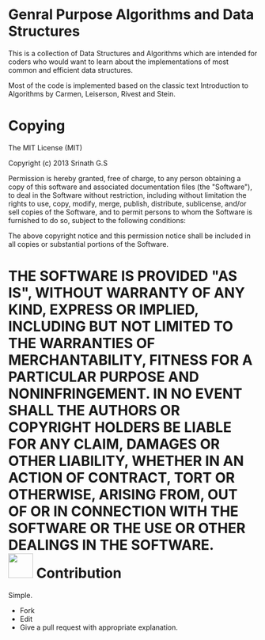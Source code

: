 Genral Purpose Algorithms and Data Structures
====

This is a collection of Data Structures and Algorithms which are intended for coders who would want to learn about the implementations of most common and efficient data structures.

Most of the code is implemented based on the classic text Introduction to Algorithms by Carmen, Leiserson, Rivest and Stein. 

Copying
====
The MIT License (MIT)

Copyright (c) 2013 Srinath G.S

Permission is hereby granted, free of charge, to any person obtaining a copy
of this software and associated documentation files (the "Software"), to deal
in the Software without restriction, including without limitation the rights
to use, copy, modify, merge, publish, distribute, sublicense, and/or sell
copies of the Software, and to permit persons to whom the Software is
furnished to do so, subject to the following conditions:

The above copyright notice and this permission notice shall be included in
all copies or substantial portions of the Software.

THE SOFTWARE IS PROVIDED "AS IS", WITHOUT WARRANTY OF ANY KIND, EXPRESS OR
IMPLIED, INCLUDING BUT NOT LIMITED TO THE WARRANTIES OF MERCHANTABILITY,
FITNESS FOR A PARTICULAR PURPOSE AND NONINFRINGEMENT. IN NO EVENT SHALL THE
AUTHORS OR COPYRIGHT HOLDERS BE LIABLE FOR ANY CLAIM, DAMAGES OR OTHER
LIABILITY, WHETHER IN AN ACTION OF CONTRACT, TORT OR OTHERWISE, ARISING FROM,
OUT OF OR IN CONNECTION WITH THE SOFTWARE OR THE USE OR OTHER DEALINGS IN
THE SOFTWARE.
<br/>
<img src="http://opensource.org/files/osi_symbol.png" width = "50px"/>
Contribution
===
Simple.
 * Fork
 * Edit
 * Give a pull request with appropriate explanation.
    
